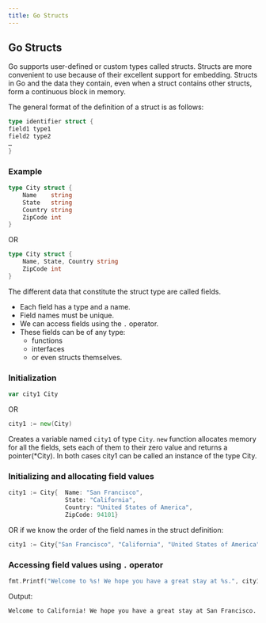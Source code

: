 ```yaml
---
title: Go Structs
---
```

## Go Structs

Go supports user-defined or custom types called structs. Structs are more convenient to use because of their excellent support for embedding. Structs in Go and the data they contain, even when a struct contains other structs, form a continuous block in memory.

The general format of the definition of a struct is as follows:
```go
type identifier struct {
field1 type1
field2 type2
…
}
```
### Example
```go
type City struct {
	Name	string
	State	string
	Country	string
	ZipCode	int
}

```
OR
```go
type City struct {
	Name, State, Country string	
	ZipCode	int
}

```
The different data that constitute the struct type are called fields. 
- Each field has a type and a name.
- Field names must be unique. 
- We can access fields using the ```.``` operator.
- These fields can be of any type:
  * functions
  * interfaces
  * or even structs themselves.

### Initialization
```go 
var city1 City
```
OR
```go
city1 := new(City)
```
Creates a variable named ```city1``` of type ```City```.
```new``` function allocates memory for all the fields, sets each of them to their zero value and returns a pointer(*City).
In both cases city1 can be called an instance of the type City.
### Initializing and allocating field values
```go
city1 := City{	Name: "San Francisco", 
				State: "California", 
				Country: "United States of America", 
				ZipCode: 94101}
```
OR  if we know the order of the field names in the struct definition:
```go
city1 := City{"San Francisco", "California", "United States of America", 94101}
```
### Accessing field values using ``` . ``` operator
```go
fmt.Printf("Welcome to %s! We hope you have a great stay at %s.", city1.State, city1.Name)
```
Output:
```bash
Welcome to California! We hope you have a great stay at San Francisco.
```

